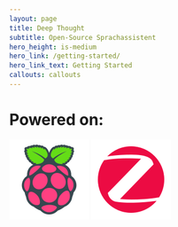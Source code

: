 ```yaml
---
layout: page
title: Deep Thought
subtitle: Open-Source Sprachassistent
hero_height: is-medium
hero_link: /getting-started/
hero_link_text: Getting Started
callouts: callouts
---
```


# Powered on:

[![Raspberry Pi](assets/raspberrypi.png "Raspberry Pi")](https://www.raspberrypi.org/) [![Zigbee](assets/zigbee.png "Zigbee")](https://zigbeealliance.org/)